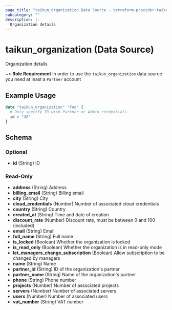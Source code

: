 ```yaml
---
page_title: "taikun_organization Data Source - terraform-provider-taikun"
subcategory: ""
description: |-
  Organization details
---
```


# taikun_organization (Data Source)

Organization details

~> **Role Requirement** In order to use the `taikun_organization` data source you need at least a `Partner` account

## Example Usage

```terraform
data "taikun_organization" "foo" {
  # Only specify ID with Partner or Admin credentials
  id = "42"
}
```

<!-- schema generated by tfplugindocs -->
## Schema

### Optional

- **id** (String) ID

### Read-Only

- **address** (String) Address
- **billing_email** (String) Billing email
- **city** (String) City
- **cloud_credentials** (Number) Number of associated cloud credentials
- **country** (String) Country
- **created_at** (String) Time and date of creation
- **discount_rate** (Number) Discount rate, must be between 0 and 100 (included)
- **email** (String) Email
- **full_name** (String) Full name
- **is_locked** (Boolean) Whether the organization is locked
- **is_read_only** (Boolean) Whether the organization is in read-only mode
- **let_managers_change_subscription** (Boolean) Allow subscription to be changed by managers
- **name** (String) Name
- **partner_id** (String) ID of the organization's partner
- **partner_name** (String) Name of the organization's partner
- **phone** (String) Phone number
- **projects** (Number) Number of associated projects
- **servers** (Number) Number of associated servers
- **users** (Number) Number of associated users
- **vat_number** (String) VAT number


